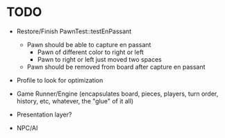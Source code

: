# TODO

+ Restore/Finish PawnTest::testEnPassant
    + Pawn should be able to capture en passant
        + Pawn of different color to right or left
        + Pawn to right or left just moved two spaces
    + Pawn should be removed from board after capture en passant

+ Profile to look for optimization
+ Game Runner/Engine (encapsulates board, pieces, players, turn order, history, etc, whatever, the "glue" of it all)
+ Presentation layer?
+ NPC/AI
